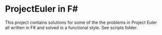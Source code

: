 # ProjectEuler in F#
This project contains solutions for some of the the problems in Project Euler all written in F# and solved in a functional style.
See scripts folder.
